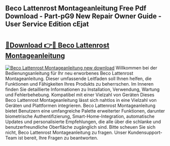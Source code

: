 ## Beco Lattenrost Montageanleitung Free Pdf Download - Part-pG9 New Repair Owner Guide - User Service Edition cEjat

# <h2><a href="http://df6dbg.blite.top/?on=Beco+Lattenrost+Montageanleitung">🔗Download 👉🔴 Beco Lattenrost Montageanleitung</a></h2>

[![Beco Lattenrost Montageanleitung new download](https://i.imgur.com/lujVjoI.png)](http://df6dbg.blite.top/?on=Beco+Lattenrost+Montageanleitung)
Willkommen bei der Bedienungsanleitung für Ihr neu erworbenes Beco Lattenrost Montageanleitung. Dieser umfassende Leitfaden soll Ihnen helfen, die Funktionen und Fähigkeiten Ihres Produkts zu beherrschen. Im Inneren finden Sie detaillierte Informationen zu Installation, Verwendung, Wartung und Fehlerbehebung. Kompatibel mit einer Vielzahl von Geräten Dieses Beco Lattenrost Montageanleitung lässt sich nahtlos in eine Vielzahl von Geräten und Plattformen integrieren. Beco Lattenrost Montageanleitung bietet Benutzern eine umfangreiche Palette erweiterter Funktionen, darunter biometrische Authentifizierung, Smart-Home-Integration, automatische Updates und personalisierte Empfehlungen, die alle über die schlanke und benutzerfreundliche Oberfläche zugänglich sind. Bitte scheuen Sie sich nicht, Beco Lattenrost Montageanleitung zu fragen. Unser Kundensupport-Team ist bereit, Ihre Fragen zu beantworten.
